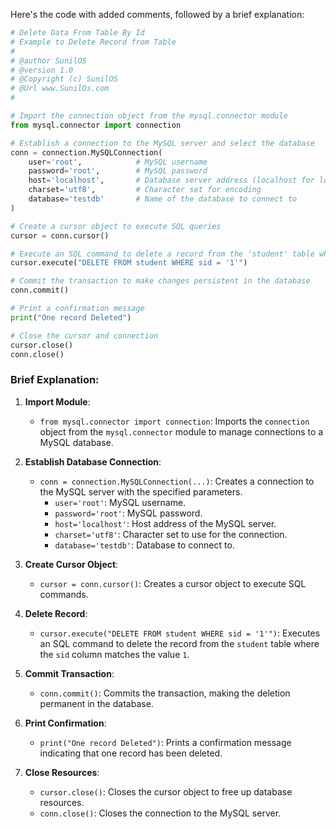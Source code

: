 Here's the code with added comments, followed by a brief explanation:

```python
# Delete Data From Table By Id
# Example to Delete Record from Table
#
# @author SunilOS  
# @version 1.0
# @Copyright (c) SunilOS  
# @Url www.SunilOs.com
#  

# Import the connection object from the mysql.connector module
from mysql.connector import connection

# Establish a connection to the MySQL server and select the database
conn = connection.MySQLConnection(
    user='root',            # MySQL username
    password='root',        # MySQL password
    host='localhost',       # Database server address (localhost for local server)
    charset='utf8',         # Character set for encoding
    database='testdb'       # Name of the database to connect to
)

# Create a cursor object to execute SQL queries
cursor = conn.cursor()

# Execute an SQL command to delete a record from the 'student' table where 'sid' is 1
cursor.execute("DELETE FROM student WHERE sid = '1'")

# Commit the transaction to make changes persistent in the database
conn.commit()

# Print a confirmation message
print("One record Deleted")

# Close the cursor and connection
cursor.close()
conn.close()
```

### Brief Explanation:

1. **Import Module**:
   - `from mysql.connector import connection`: Imports the `connection` object from the `mysql.connector` module to manage connections to a MySQL database.

2. **Establish Database Connection**:
   - `conn = connection.MySQLConnection(...)`: Creates a connection to the MySQL server with the specified parameters.
     - `user='root'`: MySQL username.
     - `password='root'`: MySQL password.
     - `host='localhost'`: Host address of the MySQL server.
     - `charset='utf8'`: Character set to use for the connection.
     - `database='testdb'`: Database to connect to.

3. **Create Cursor Object**:
   - `cursor = conn.cursor()`: Creates a cursor object to execute SQL commands.

4. **Delete Record**:
   - `cursor.execute("DELETE FROM student WHERE sid = '1'")`: Executes an SQL command to delete the record from the `student` table where the `sid` column matches the value `1`.

5. **Commit Transaction**:
   - `conn.commit()`: Commits the transaction, making the deletion permanent in the database.

6. **Print Confirmation**:
   - `print("One record Deleted")`: Prints a confirmation message indicating that one record has been deleted.

7. **Close Resources**:
   - `cursor.close()`: Closes the cursor object to free up database resources.
   - `conn.close()`: Closes the connection to the MySQL server.